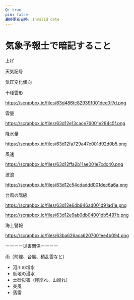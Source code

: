 ```yaml
---
Q: true
pin: false
最終更新日時: Invalid date
---
```

# 気象予報士で暗記すること

上げ

天気記号

気圧変化傾向

十種雲形

https://scrapbox.io/files/63d486fc829391001dee0f7d.png

雲量

https://scrapbox.io/files/63d12e13cace76001e284c5f.png

降水量

https://scrapbox.io/files/63d12fa729a47e001d92d0b5.png

風速

https://scrapbox.io/files/63d12ffa2b11ae001e7cdc40.png

波浪

https://scrapbox.io/files/63d12c54cdaddd001dec6a6a.png

台風の階級

https://scrapbox.io/files/63d12e6db946ad001d91ad1e.png

https://scrapbox.io/files/63d12e9ab0db04001db5497b.png

海上警報

https://scrapbox.io/files/63ba626aca6207001ee4b094.png

ーーーー災害関係ーーーー

雨（前線、台風、積乱雲など）

- 河川の増水  
- 低地の浸水  
- 土砂災害（崖崩れ、山崩れ）  
- 突風  
- 落雷